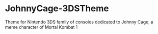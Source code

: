 # JohnnyCage-3DSTheme
Theme for Nintendo 3DS family of consoles dedicated to Johnny Cage, a meme character of Mortal Kombat 1
